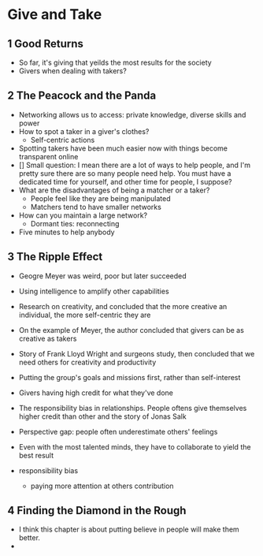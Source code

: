 # Give and Take

## 1 Good Returns

- So far, it's giving that yeilds the most results for the society
- Givers when dealing with takers?

## 2 The Peacock and the Panda

- Networking allows us to access: private knowledge, diverse skills and power 
- How to spot a taker in a giver's clothes?
    - Self-centric actions
- Spotting takers have been much easier now with things become transparent online
- [] Small question: I mean there are a lot of ways to help people, and I'm pretty sure there are so many people need help. You must have a dedicated time for yourself, and other time for people, I suppose?
- What are the disadvantages of being a matcher or a taker?
    - People feel like they are being manipulated
    - Matchers tend to have smaller networks
- How can you maintain a large network?
    - Dormant ties: reconnecting
- Five minutes to help anybody

## 3 The Ripple Effect

- Geogre Meyer was weird, poor but later succeeded
- Using intelligence to amplify other capabilities
- Research on creativity, and concluded that the more creative an individual, the more self-centric they are
- On the example of Meyer, the author concluded that givers can be as creative as takers
- Story of Frank Lloyd Wright and surgeons study, then concluded that we need others for creativity and productivity
- Putting the group's goals and missions first, rather than self-interest
- Givers having high credit for what they've done
- The responsibility bias in relationships. People oftens give themselves higher credit than other and the story of Jonas Salk
- Perspective gap: people often underestimate others' feelings

- Even with the most talented minds, they have to collaborate to yield the best result
- responsibility bias
    - paying more attention at others contribution

## 4 Finding the Diamond in the Rough

- I think this chapter is about putting believe in people will make them better.
- 



